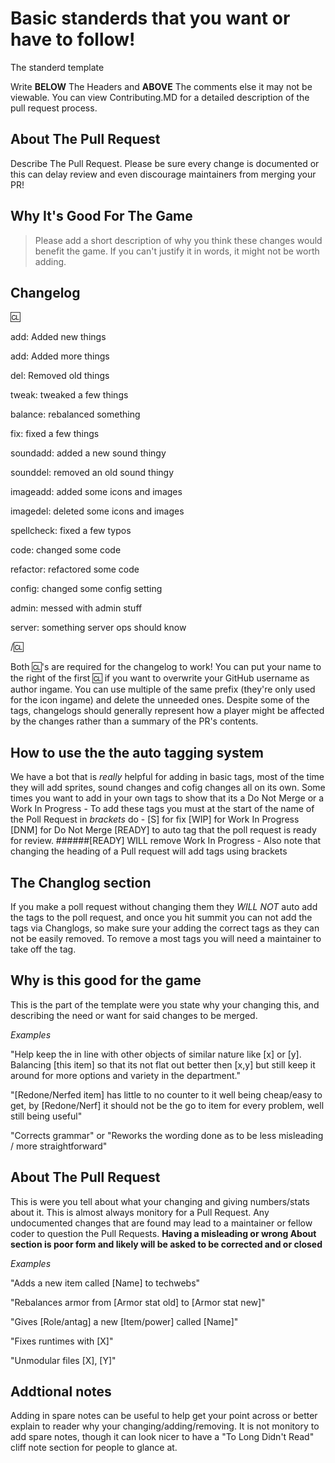 
# Basic standerds that you want or have to follow!

The standerd template

Write **BELOW** The Headers and **ABOVE** The comments else it may not be viewable.
You can view Contributing.MD for a detailed description of the pull request process.

## About The Pull Request

Describe The Pull Request. Please be sure every change is documented or this can delay review and even discourage maintainers from merging your PR!

## Why It's Good For The Game

> Please add a short description of why you think these changes would benefit the game. If you can't justify it in words, it might not be worth adding.

## Changelog
:cl:

add: Added new things

add: Added more things

del: Removed old things

tweak: tweaked a few things

balance: rebalanced something

fix: fixed a few things

soundadd: added a new sound thingy

sounddel: removed an old sound thingy

imageadd: added some icons and images

imagedel: deleted some icons and images

spellcheck: fixed a few typos

code: changed some code

refactor: refactored some code

config: changed some config setting

admin: messed with admin stuff

server: something server ops should know

/:cl:

Both :cl:'s are required for the changelog to work! You can put your name to the right of the first :cl: if you want to overwrite your GitHub username as author ingame.
You can use multiple of the same prefix (they're only used for the icon ingame) and delete the unneeded ones. Despite some of the tags, changelogs should generally represent how a player might be affected by the changes rather than a summary of the PR's contents. 

## How to use the the auto tagging system
We have a bot that is _really_ helpful for adding in basic tags, most of the time they will add sprites, sound changes and cofig changes all on its own. 
Some times you want to add in your own tags to show that its a Do Not Merge or a Work In Progress - To add these tags you must at the start of the name of the Poll Request in *brackets* do -
[S]   for fix
[WIP] for Work In Progress 
[DNM] for Do Not Merge 
[READY] to auto tag that the poll request is ready for review.
######[READY] WILL remove Work In Progress - Also note that changing the heading of a Pull request will add tags using brackets 

## The Changlog section
If you make a poll request without changing them they *WILL NOT* auto add the tags to the poll request, and once you hit summit you can not add the tags via Changlogs, so make sure your adding the correct tags as they can not be easily removed.
To remove a most tags you will need a maintainer to take off the tag.

## Why is this good for the game
This is the part of the template were you state why your changing this, and describing the need or want for said changes to be merged.

_Examples_

"Help keep the in line with other objects of similar nature like [x] or [y]. Balancing [this item] so that its not flat out better then [x,y] but still keep it around for more options and variety in the department."

"[Redone/Nerfed item] has little to no counter to it well being cheap/easy to get, by [Redone/Nerf] it should not be the go to item for every problem, well still being useful"

"Corrects grammar" or "Reworks the wording done as to be less misleading / more straightforward"

## About The Pull Request
This is were you tell about what your changing and giving numbers/stats about it. This is almost always monitory for a Pull Request.
Any undocumented changes that are found may lead to a maintainer or fellow coder to question the Pull Requests.
**Having a misleading or wrong About section is poor form and likely will be asked to be corrected and or closed**

_Examples_

"Adds a new item called [Name] to techwebs"

"Rebalances armor from [Armor stat old] to [Armor stat new]"

"Gives [Role/antag] a new [Item/power] called [Name]"

"Fixes runtimes with [X]"

"Unmodular files [X], [Y]"

## Addtional notes
Adding in spare notes can be useful to help get your point across or better explain to reader why your changing/adding/removing.
It is not monitory to add spare notes, though it can look nicer to have a "To Long Didn't Read" cliff note section for people to glance at.
